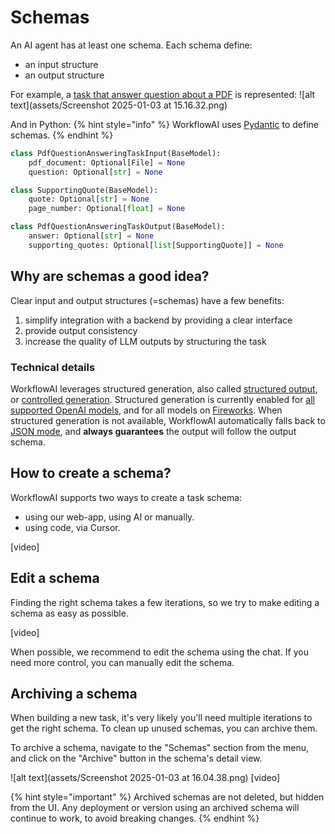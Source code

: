 # Schemas
An AI agent has at least one schema. Each schema define:
- an input structure
- an output structure

For example, a [task that answer question about a PDF](https://workflowai.dev/workflowai/tasks/pdf-question-answering/1/schemas) is represented:
![alt text](assets/Screenshot 2025-01-03 at 15.16.32.png)

And in Python:
{% hint style="info" %}
WorkflowAI uses [Pydantic](https://docs.pydantic.dev/) to define schemas.
{% endhint %}
```python
class PdfQuestionAnsweringTaskInput(BaseModel):
    pdf_document: Optional[File] = None
    question: Optional[str] = None

class SupportingQuote(BaseModel):
    quote: Optional[str] = None
    page_number: Optional[float] = None

class PdfQuestionAnsweringTaskOutput(BaseModel):
    answer: Optional[str] = None
    supporting_quotes: Optional[list[SupportingQuote]] = None
```

## Why are schemas a good idea?
Clear input and output structures (=schemas) have a few benefits:
1. simplify integration with a backend by providing a clear interface
2. provide output consistency
3. increase the quality of LLM outputs by structuring the task

### Technical details
WorkflowAI leverages structured generation, also called [structured output](https://platform.openai.com/docs/guides/structured-outputs), or [controlled generation](https://cloud.google.com/vertex-ai/generative-ai/docs/multimodal/control-generated-output). Structured generation is currently enabled for [all supported OpenAI models](https://platform.openai.com/docs/guides/structured-outputs), and for all models on [Fireworks](https://docs.fireworks.ai/structured-responses/structured-response-formatting#structured-response-modes). When structured generation is not available, WorkflowAI automatically falls back to [JSON mode](https://docs.anthropic.com/en/docs/test-and-evaluate/strengthen-guardrails/increase-consistency), and **always guarantees** the output will follow the output schema.


## How to create a schema?
WorkflowAI supports two ways to create a task schema:
- using our web-app, using AI or manually. 
- using code, via Cursor.

[video]

## Edit a schema
Finding the right schema takes a few iterations, so we try to make editing a schema as easy as possible.

[video]

When possible, we recommend to edit the schema using the chat. If you need more control, you can manually edit the schema.

## Archiving a schema
When building a new task, it's very likely you'll need multiple iterations to get the right schema. To clean up unused schemas, you can archive them.

To archive a schema, navigate to the "Schemas" section from the menu, and click on the "Archive" button in the schema's detail view.

![alt text](assets/Screenshot 2025-01-03 at 16.04.38.png)
[video]

{% hint style="important" %}
Archived schemas are not deleted, but hidden from the UI. Any deployment or version using an archived schema will continue to work, to avoid breaking changes.
{% endhint %}